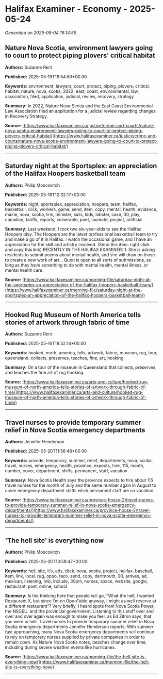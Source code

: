 # Halifax Examiner - Economy - 2025-05-24

*Generated on 2025-06-04 19:14:59*

## Nature Nova Scotia, environment lawyers going to court to protect piping plovers' critical habitat

**Authors:** Suzanne Rent

**Published:** 2025-05-19T16:54:50+00:00

**Keywords:** environment, lawyers, court, protect, piping, plovers, critical, habitat, nature, nova, scotia, 2022, east, coast, environmental, law, association, filed, application, judicial, review, recovery, strategy

**Summary:** In 2022, Nature Nova Scotia and the East Coast Environmental Law Association filed an application for a judicial review regarding changes in Recovery Strategy.

**Source:** [https://www.halifaxexaminer.ca/justice/crime-and-courts/nature-nova-scotia-environment-lawyers-going-to-court-to-protect-piping-plovers-critical-habitat/](https://www.halifaxexaminer.ca/justice/crime-and-courts/nature-nova-scotia-environment-lawyers-going-to-court-to-protect-piping-plovers-critical-habitat/)

---

## Saturday night at the Sportsplex: an appreciation of the Halifax Hoopers basketball team

**Authors:** Philip Moscovitch

**Published:** 2025-05-16T12:32:17+00:00

**Keywords:** night, sportsplex, appreciation, hoopers, team, halifax, basketball, click, workers, game, send, item, copy, mental, health, evidence, maine, nova, scotia, link, minister, sails, kids, lobster, case, 30, play, canadian, tariffs, reports, vulnerable, poet, laureate, project, artificial

**Summary:** Last weekend, I took two six-year-olds to see the Halifax Hoopers play.
The Hoopers are the latest professional basketball team to try and make a go of it in Halifax.
I watch the occasional game, and I have an appreciation for the skill and artistry involved.
(Send this item: right click and copy this link) RECENTLY IN THE HALIFAX EXAMINER: 1.
She is asking residents to submit poems about mental health, and she will draw on those to create a new work of art… Quon is open to all sorts of submissions, as long as they have something to do with mental health, mental illness, or mental health care.

**Source:** [https://www.halifaxexaminer.ca/morning-file/saturday-night-at-the-sportsplex-an-appreciation-of-the-halifax-hoopers-basketball-team/](https://www.halifaxexaminer.ca/morning-file/saturday-night-at-the-sportsplex-an-appreciation-of-the-halifax-hoopers-basketball-team/)

---

## Hooked Rug Museum of North America tells stories of artwork through fabric of time

**Authors:** Suzanne Rent

**Published:** 2025-05-16T18:52:14+00:00

**Keywords:** hooked, north, america, tells, artwork, fabric, museum, rug, tour, queensland, collects, preserves, teaches, fine, art, hooking

**Summary:** On a tour of the museum in Queensland that collects, preserves, and teaches the fine art of rug hooking.

**Source:** [https://www.halifaxexaminer.ca/arts-and-culture/hooked-rug-museum-of-north-america-tells-stories-of-artwork-through-fabric-of-time/](https://www.halifaxexaminer.ca/arts-and-culture/hooked-rug-museum-of-north-america-tells-stories-of-artwork-through-fabric-of-time/)

---

## Travel nurses to provide temporary summer relief in Nova Scotia emergency departments

**Authors:** Jennifer Henderson

**Published:** 2025-05-20T11:56:48+00:00

**Keywords:** provide, temporary, summer, relief, departments, nova, scotia, travel, nurses, emergency, health, province, expects, hire, 115, month, number, cover, department, shifts, permanent, staff, vacation

**Summary:** Nova Scotia Health says the province expects to hire about 115 travel nurses for the month of July and the same number again in August to cover emergency department shifts while permanent staff are on vacation.

**Source:** [https://www.halifaxexaminer.ca/province-house-2/travel-nurses-to-provide-temporary-summer-relief-in-nova-scotia-emergency-departments/](https://www.halifaxexaminer.ca/province-house-2/travel-nurses-to-provide-temporary-summer-relief-in-nova-scotia-emergency-departments/)

---

## 'The hell site' is everything now

**Authors:** Philip Moscovitch

**Published:** 2025-05-20T13:59:47+00:00

**Keywords:** hell, site, it’s, ads, click, nova, scotia, project, halifax, baseball, item, link, local, rug, oppo, taco, send, copy, dartmouth, 00, arrives, ad, mexican, listening, mlb, include, 30pm, nurses, space, website, google, restaurant, post, online, school

**Summary:** Is the thinking here that people will go, “What the hell, I wanted Restaurant X, but since I’m on OpenTable anyway, I might as well reserve at a different restaurant”?
Very briefly, I heard spots from Nova Scotia Power, the NSGEU, and the provincial government.
Listening to this stuff over and over and over again was enough to make you feel, as Ed Zitron says, that you were in hell.
Travel nurses to provide temporary summer relief in Nova Scotia emergency departments Jennifer Henderson reports: With summer fast approaching, many Nova Scotia emergency departments will continue to rely on temporary nurses supplied by private companies in order to remain open.
As Nature Nova Scotia notes, beaches change over time, including during severe weather events like hurricanes.

**Source:** [https://www.halifaxexaminer.ca/morning-file/the-hell-site-is-everything-now/](https://www.halifaxexaminer.ca/morning-file/the-hell-site-is-everything-now/)

---

